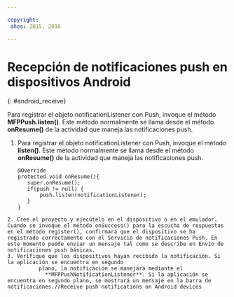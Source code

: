 ```yaml
---

copyright:
 años: 2015, 2016

---
```


# Recepción de notificaciones push en dispositivos Android
{: #android_receive}

Para registrar el objeto notificationListener con Push, invoque el método **MFPPush.listen()**. Este método normalmente se llama desde
                                el método **onResume()** de la actividad que maneja
                            las notificaciones push.

1. Para registrar el objeto notificationListener con Push, invoque el método **listen()**. Este método normalmente se llama desde
                                el método **onResume()** de la actividad que maneja
                            las notificaciones push.

	```
	@Override
	protected void onResume(){
	   super.onResume();
	   if(push != null) {
	       push.listen(notificationListener);
	   }
	}
```
2. Cree el proyecto y ejecútelo en el dispositivo o en el emulador. Cuando se invoque el método onSuccess() para la escucha de respuestas en el método register(), confirmará que el dispositivo se ha registrado correctamente con el Servicio de notificaciones Push. En este momento puede enviar un mensaje tal como se describe en Envío de notificaciones push básicas.
3. Verifique que los dispositivos hayan recibido la notificación. Si la aplicación se encuentra en segundo
          plano, la notificación se manejará mediante el
            **MFPPushNotificationListener**. Si la aplicación se encuentra en segundo plano, se mostrará un mensaje en la barra de notificaciones.//Receive push notifications on Android devices
